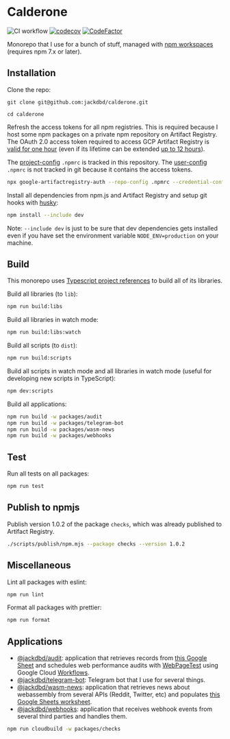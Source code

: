 # Calderone

![CI workflow](https://github.com/jackdbd/calderone/actions/workflows/ci.yaml/badge.svg) [![codecov](https://codecov.io/gh/jackdbd/calderone/branch/main/graph/badge.svg)](https://codecov.io/gh/jackdbd/calderone) [![CodeFactor](https://www.codefactor.io/repository/github/jackdbd/calderone/badge)](https://www.codefactor.io/repository/github/jackdbd/calderone)

Monorepo that I use for a bunch of stuff, managed with [npm workspaces](https://docs.npmjs.com/cli/v7/using-npm/workspaces/) (requires npm 7.x or later).

## Installation

Clone the repo:

```shell
git clone git@github.com:jackdbd/calderone.git

cd calderone
```

Refresh the access tokens for all npm registries. This is required because I host some npm packages on a private npm repository on Artifact Registry. The OAuth 2.0 access token required to access GCP Artifact Registry is [valid for one hour](https://cloud.google.com/iam/docs/creating-short-lived-service-account-credentials#sa-credentials-oauth) (even if its lifetime can be extended [up to 12 hours](https://stackoverflow.com/a/69712755/3036129)).

The [project-config](https://docs.npmjs.com/cli/v8/configuring-npm/npmrc#per-project-config-file) `.npmrc` is tracked in this repository. The [user-config](https://docs.npmjs.com/cli/v8/configuring-npm/npmrc#per-user-config-file) `.npmrc` is not tracked in git because it contains the access tokens.

```sh
npx google-artifactregistry-auth --repo-config .npmrc --credential-config ~/.npmrc
```

Install all dependencies from npm.js and Artifact Registry and setup git hooks with [husky](https://typicode.github.io/husky/):

```sh
npm install --include dev
```

Note: `--include dev` is just to be sure that dev dependencies gets installed even if you have set the environment variable `NODE_ENV=production` on your machine.

## Build

This monorepo uses [Typescript project references](https://www.typescriptlang.org/docs/handbook/project-references.html) to build all of its libraries.

Build all libraries (to `lib`):

```sh
npm run build:libs
```

Build all libraries in watch mode:

```sh
npm run build:libs:watch
```

Build all scripts (to `dist`):

```sh
npm run build:scripts
```

Build all scripts in watch mode and all libraries in watch mode (useful for developing new scripts in TypeScript):

```sh
npm dev:scripts
```

Build all applications:

```sh
npm run build -w packages/audit
npm run build -w packages/telegram-bot
npm run build -w packages/wasm-news
npm run build -w packages/webhooks
```

## Test

Run all tests on all packages:

```sh
npm run test
```

## Publish to npmjs

Publish version 1.0.2 of the package `checks`, which was already published to Artifact Registry.

```sh
./scripts/publish/npm.mjs --package checks --version 1.0.2
```

## Miscellaneous

Lint all packages with eslint:

```sh
npm run lint
```

Format all packages with prettier:

```sh
npm run format
```

## Applications

- [@jackdbd/audit](./packages/audit/README.md): application that retrieves records from [this Google Sheet](https://docs.google.com/spreadsheets/d/12Z3HBsRuuJp8yXTa9uaK2CzY6so_uIOrRGa8kaq8ZPk/edit#gid=0) and schedules web performance audits with [WebPageTest](https://docs.webpagetest.org/api/reference) using Google Cloud [Workflows](https://console.cloud.google.com/workflows?project=prj-kitchen-sink).
- [@jackdbd/telegram-bot](./packages/telegram-bot/README.md): Telegram bot that I use for several things.
- [@jackdbd/wasm-news](./packages/wasm-news/README.md): application that retrieves news about webassembly from several APIs (Reddit, Twitter, etc) and populates [this Google Sheets worksheet](https://docs.google.com/spreadsheets/d/1_px1dEv87iuDTTG6f6QfeSdNrGUhIsb941KDQwTOGLc).
- [@jackdbd/webhooks](./packages/webhooks/README.md): application that receives webhook events from several third parties and handles them.


```sh
npm run cloudbuild -w packages/checks
```